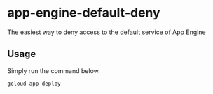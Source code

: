 # app-engine-default-deny
The easiest way to deny access to the default service of App Engine

## Usage

Simply run the command below.

```sh
gcloud app deploy
```

